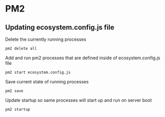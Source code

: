 # PM2

## Updating ecosystem.config.js file

Delete the currently running processes

```
pm2 delete all
```

Add and run pm2 processes that are defined inside of ecosystem.config.js file

```
pm2 start ecosystem.config.js
```

Save current state of running processes

```
pm2 save
```

Update startup so same processes will start up and run on server boot

```
pm2 startup
```
